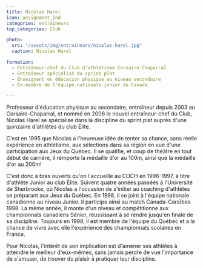 ```yaml
---
title: Nicolas Harel
icon: assignment_ind
categories: entraineurs
top_categories: Club

photo:
  src: "/assets/img/entraineurs/nicolas-harel.jpg"
  caption: Nicolas Harel

formation:
  - Entraîneur-chef du Club d'athlétisme Corsaire-Chaparral
  - Entraîneur spécialisé du sprint plat
  - Enseignant en éducation physique au niveau secondaire
  - Ex-membre de l'équipe nationale junior du Canada

---
```


Professeur d'éducation physique au secondaire, entraîneur depuis 2003 au Corsaire-Chaparral, et nommé en 2006 le nouvel entraîneur-chef du Club, Nicolas Harel se spécialise dans la discipline du sprint plat auprès d'une quinzaine d'athlètes du club Élite.

C'est en 1995 que Nicolas a l'heureuse idée de tenter sa chance, sans réelle expérience en athlétisme, aux sélections dans sa région en vue d'une participation aux Jeux du Québec. Il se qualifie, et coup de théâtre en tout début de carrière, il remporte la médaille d'or au 100m, ainsi que la médaille d'or au 200m!

C'est donc à bras ouverts qu'on l'accueille au COCH en 1996-1997, à titre d'athlète Junior au club Élite. Suivent quatre années passées à l'Université de Sherbrooke, où Nicolas a l'occasion de s'initier au coaching d'athlètes se préparant aux Jeux du Québec. En 1998, il se joint à l'équipe nationale canadienne au niveau Junior. Il participe ainsi au match Canada-Caraïbes 1998. La même année, il monte d'un niveau et compétitionne aux championnats canadiens Sénior, réussissant à se rendre jusqu'en finale de sa discipline. Toujours en 1998, il est membre de l'équipe du Québec et a la chance de vivre avec elle l'expérience des championnats scolaires en France.

Pour Nicolas, l'intérêt de son implication est d'amener ses athlètes à atteindre le meilleur d'eux-mêmes, sans jamais perdre de vue l'importance de s'amuser, de trouver du plaisir à pratiquer leur discipline.
